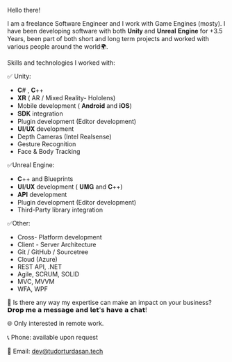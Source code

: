 Hello there! 

I am a freelance Software Engineer and I work with Game Engines (mosty). I have been developing software with both 𝐔𝐧𝐢𝐭𝐲 and 𝐔𝐧𝐫𝐞𝐚𝐥 𝐄𝐧𝐠𝐢𝐧𝐞 for +3.5 Years, been part of both short and long term projects and worked with various people around the world🌍. 

Skills and technologies I worked with:


✅ Unity: 
- 𝐂# , 𝐂++
- 𝐗𝐑 ( AR / Mixed Reality- Hololens)
- Mobile development ( 𝐀𝐧𝐝𝐫𝐨𝐢𝐝 and 𝐢𝐎𝐒)
- 𝐒𝐃𝐊 integration
- Plugin development (Editor development) 
- 𝐔𝐈/𝐔𝐗 development
- Depth Cameras (Intel Realsense)
- Gesture Recognition
- Face & Body Tracking 

✅Unreal Engine:
- 𝐂++ and Blueprints
- 𝐔𝐈/𝐔𝐗 development ( 𝐔𝐌𝐆 and 𝐂++)
- 𝐀𝐏𝐈 development
- Plugin development (Editor development) 
- Third-Party library integration

✅Other:
- Cross- Platform development
- Client - Server Architecture
- Git / GitHub / Sourcetree
- Cloud (Azure)
- REST API, .NET
- Agile, SCRUM, SOLID
- MVC, MVVM
- WFA, WPF 

🤝 Is there any way my expertise can make an impact on your business? 𝗗𝗿𝗼𝗽 𝗺𝗲 𝗮 𝗺𝗲𝘀𝘀𝗮𝗴𝗲 𝗮𝗻𝗱 𝗹𝗲𝘁'𝘀 𝗵𝗮𝘃𝗲 𝗮 𝗰𝗵𝗮𝘁!

🌐 Only interested in remote work.

📞 Phone: available upon request 

📧 Email: dev@tudorturdasan.tech
